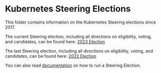 # Kubernetes  Steering Elections

This folder contains information on the Kubernetes Steering elections since 2017.

The current Steering election, including all directions on eligibility, voting, and candidates, can be found here: [2023 Election]

The last Steering election, including all directions on eligibility, voting, and candidates, can be found here: [2022 Election]

You can also read [documentation] on how to run a Steering Election.

[2023 Election]: /elections/steering/2023/
[2022 Election]: /elections/steering/2022/
[documentation]: /elections/steering/documentation/
